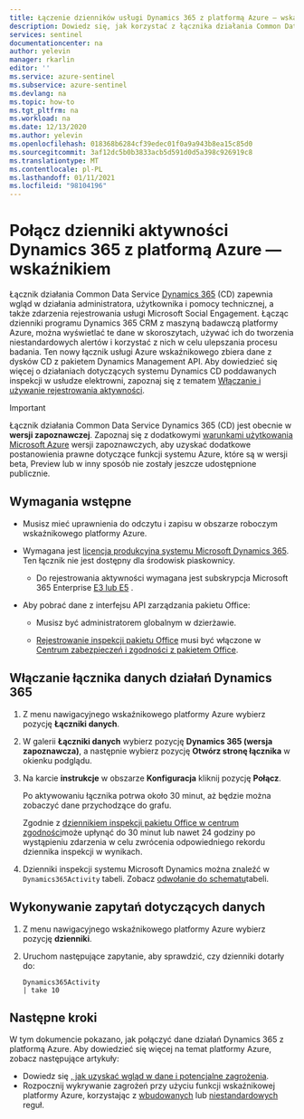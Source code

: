 ```yaml
---
title: Łączenie dzienników usługi Dynamics 365 z platformą Azure — wskaźnikiem Microsoft Docs
description: Dowiedz się, jak korzystać z łącznika działania Common Data Service Dynamics 365 (CD) w celu uzyskania informacji o bieżących działaniach administratora, użytkownika i pomocy technicznej.
services: sentinel
documentationcenter: na
author: yelevin
manager: rkarlin
editor: ''
ms.service: azure-sentinel
ms.subservice: azure-sentinel
ms.devlang: na
ms.topic: how-to
ms.tgt_pltfrm: na
ms.workload: na
ms.date: 12/13/2020
ms.author: yelevin
ms.openlocfilehash: 018368b6284cf39edec01f0a9a943b8ea15c85d0
ms.sourcegitcommit: 3af12dc5b0b3833acb5d591d0d5a398c926919c8
ms.translationtype: MT
ms.contentlocale: pl-PL
ms.lasthandoff: 01/11/2021
ms.locfileid: "98104196"
---
```

# <a name="connect-dynamics-365-activity-logs-to-azure-sentinel"></a>Połącz dzienniki aktywności Dynamics 365 z platformą Azure — wskaźnikiem

Łącznik działania Common Data Service [Dynamics 365](/office365/servicedescriptions/microsoft-dynamics-365-online-service-description) (CD) zapewnia wgląd w działania administratora, użytkownika i pomocy technicznej, a także zdarzenia rejestrowania usługi Microsoft Social Engagement. Łącząc dzienniki programu Dynamics 365 CRM z maszyną badawczą platformy Azure, można wyświetlać te dane w skoroszytach, używać ich do tworzenia niestandardowych alertów i korzystać z nich w celu ulepszania procesu badania. Ten nowy łącznik usługi Azure wskaźnikowego zbiera dane z dysków CD z pakietem Dynamics Management API. Aby dowiedzieć się więcej o działaniach dotyczących systemu Dynamics CD poddawanych inspekcji w usłudze elektrowni, zapoznaj się z tematem [Włączanie i używanie rejestrowania aktywności](/power-platform/admin/enable-use-comprehensive-auditing).

> [!IMPORTANT]
>
> Łącznik działania Common Data Service Dynamics 365 (CD) jest obecnie w **wersji zapoznawczej**. Zapoznaj się z dodatkowymi [warunkami użytkowania Microsoft Azure](https://azure.microsoft.com/support/legal/preview-supplemental-terms/) wersji zapoznawczych, aby uzyskać dodatkowe postanowienia prawne dotyczące funkcji systemu Azure, które są w wersji beta, Preview lub w inny sposób nie zostały jeszcze udostępnione publicznie.

## <a name="prerequisites"></a>Wymagania wstępne

- Musisz mieć uprawnienia do odczytu i zapisu w obszarze roboczym wskaźnikowego platformy Azure.

- Wymagana jest [licencja produkcyjna systemu Microsoft Dynamics 365](/office365/servicedescriptions/microsoft-dynamics-365-online-service-description). Ten łącznik nie jest dostępny dla środowisk piaskownicy.
    - Do rejestrowania aktywności wymagana jest subskrypcja Microsoft 365 Enterprise [E3 lub E5](/power-platform/admin/enable-use-comprehensive-auditing#requirements) .

- Aby pobrać dane z interfejsu API zarządzania pakietu Office:
    - Musisz być administratorem globalnym w dzierżawie.

    - [Rejestrowanie inspekcji pakietu Office](/office365/servicedescriptions/office-365-platform-service-description/office-365-securitycompliance-center) musi być włączone w [Centrum zabezpieczeń i zgodności z pakietem Office](/microsoft-365/compliance/search-the-audit-log-in-security-and-compliance).

## <a name="enable-the-dynamics-365-activities-data-connector"></a>Włączanie łącznika danych działań Dynamics 365

1. Z menu nawigacyjnego wskaźnikowego platformy Azure wybierz pozycję **Łączniki danych**.

1. W galerii **Łączniki danych** wybierz pozycję **Dynamics 365 (wersja zapoznawcza)**, a następnie wybierz pozycję **Otwórz stronę łącznika** w okienku podglądu.

1. Na karcie **instrukcje** w obszarze **Konfiguracja** kliknij pozycję **Połącz**. 

    Po aktywowaniu łącznika potrwa około 30 minut, aż będzie można zobaczyć dane przychodzące do grafu. 

    Zgodnie z [dziennikiem inspekcji pakietu Office w centrum zgodności](/microsoft-365/compliance/search-the-audit-log-in-security-and-compliance#requirements-to-search-the-audit-log)może upłynąć do 30 minut lub nawet 24 godziny po wystąpieniu zdarzenia w celu zwrócenia odpowiedniego rekordu dziennika inspekcji w wynikach.

1. Dzienniki inspekcji systemu Microsoft Dynamics można znaleźć w `Dynamics365Activity` tabeli. Zobacz [odwołanie do schematu](/azure/azure-monitor/reference/tables/dynamics365activity)tabeli.

## <a name="querying-the-data"></a>Wykonywanie zapytań dotyczących danych

1. Z menu nawigacyjnego wskaźnikowego platformy Azure wybierz pozycję **dzienniki**.

1. Uruchom następujące zapytanie, aby sprawdzić, czy dzienniki dotarły do:

    ```kusto
    Dynamics365Activity
    | take 10
    ```


## <a name="next-steps"></a>Następne kroki
W tym dokumencie pokazano, jak połączyć dane działań Dynamics 365 z platformą Azure. Aby dowiedzieć się więcej na temat platformy Azure, zobacz następujące artykuły:
- Dowiedz się [, jak uzyskać wgląd w dane i potencjalne zagrożenia](quickstart-get-visibility.md).
- Rozpocznij wykrywanie zagrożeń przy użyciu funkcji wskaźnikowej platformy Azure, korzystając z [wbudowanych](tutorial-detect-threats-built-in.md) lub [niestandardowych](tutorial-detect-threats-custom.md) reguł.
